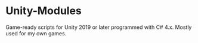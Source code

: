 # Unity-Modules
Game-ready scripts for Unity 2019 or later programmed with C# 4.x. Mostly used for my own games.
